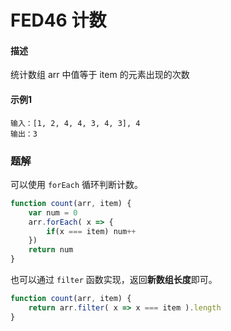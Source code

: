 # FED46 计数


#### 描述

统计数组 arr 中值等于 item 的元素出现的次数

#### 示例1

```
输入：[1, 2, 4, 4, 3, 4, 3], 4
输出：3
```



### 题解

可以使用 `forEach` 循环判断计数。

```javascript
function count(arr, item) {
    var num = 0
    arr.forEach( x => {
        if(x === item) num++
    })
    return num
}
```

也可以通过 `filter` 函数实现，返回**新数组长度**即可。

```javascript
function count(arr, item) {
    return arr.filter( x => x === item ).length
}
```

